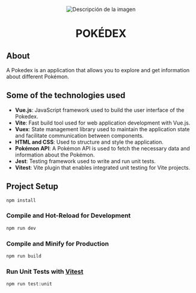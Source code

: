 <p align="center">
    <img src="https://github.com/Ahcomjs/pokemon/assets/79108169/a38c1e47-c05b-421f-bd7c-12e0ec649246" alt="Descripción de la imagen">
</p>

<h1 align="center">POKÉDEX</h1>

## About

A Pokedex is an application that allows you to explore and get information about different Pokémon.


## Some of the technologies used

- **Vue.js**: JavaScript framework used to build the user interface of the Pokedex.
- **Vite**: Fast build tool used for web application development with Vue.js.
- **Vuex**: State management library used to maintain the application state and facilitate communication between components.
- **HTML and CSS**: Used to structure and style the application.
- **Pokémon API**: A Pokémon API is used to fetch the necessary data and information about the Pokémon.
- **Jest**: Testing framework used to write and run unit tests.
- **Vitest**: Vite plugin that enables integrated unit testing for Vite projects.
  
## Project Setup

```sh
npm install
```

### Compile and Hot-Reload for Development

```sh
npm run dev
```

### Compile and Minify for Production

```sh
npm run build
```

### Run Unit Tests with [Vitest](https://vitest.dev/)

```sh
npm run test:unit
```
